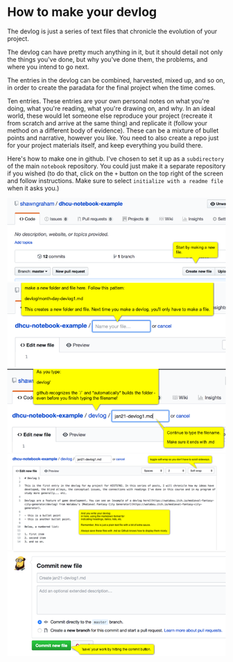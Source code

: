 # How to make your devlog

The devlog is just a series of text files that chronicle the evolution of your project.

The devlog can have pretty much anything in it, but it should detail not only the things you've done, but why you've done them, the problems, and where you intend to go next.

The entries in the devlog can be combined, harvested, mixed up, and so on, in order to create the paradata for the final project when the time comes.

Ten entries. These entries are your own personal notes on what you're doing, what you're reading, what you're drawing on, and why. In an ideal world, these would let someone else reproduce your project (recreate it from scratch and arrive at the same thing) and replicate it (follow your method on a different body of evidence). These can be a mixture of bullet points and narrative, however you like. You need to also create a repo just for your project materials itself, and keep everything you build there.

Here's how to make one in github. I've chosen to set it up as a `subdirectory` of the main `notebook` repository. You could just make it a separate repository if you wished (to do that, click on the `+` button on the top right of the screen and follow instructions. Make sure to select `initialize with a readme file` when it asks you.)

![](1.png)
![](2.png)
![](3.png)
![](4.png)
![](5.png)
